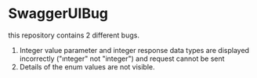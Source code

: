 # SwaggerUIBug

this repository contains 2 different bugs.

1. Integer value parameter and integer response data types are displayed incorrectly ("ınteger" not "integer") and request cannot be sent
2. Details of the enum values are not visible. 
